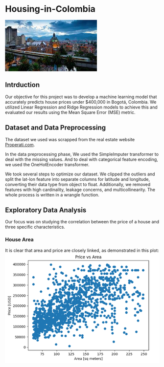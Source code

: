 # Housing-in-Colombia

![](colombia.jpg)

## Intrduction
Our objective for this project was to develop a machine learning model that accurately predicts house prices under $400,000 in Bogotá, Colombia. We utilized Linear Regression and Ridge Regression models to achieve this and evaluated our results using the Mean Square Error (MSE) metric.

## Dataset and Data Preprocessing 

The dataset we used was scrapped from the real estate website [Properati.com](https://properati.com/).

In the data preprocessing phase, We used the SimpleImputer transformer to deal with the missing values. And to deal with categorical feature encoding, we used the OneHotEncoder transformer.

We took several steps to optimize our dataset. We clipped the outliers and split the lat-lon feature into separate columns for latitude and longitude, converting their data type from object to float. Additionally, we removed features with high cardinality, leakage concerns, and multicollinearity. The whole process is written in a wrangle function.

## Exploratory Data Analysis

Our focus was on studying the correlation between the price of a house and three specific characteristics.

### House Area
It is clear that area and price are closely linked, as demonstrated in this plot:
![](area_price.png)
